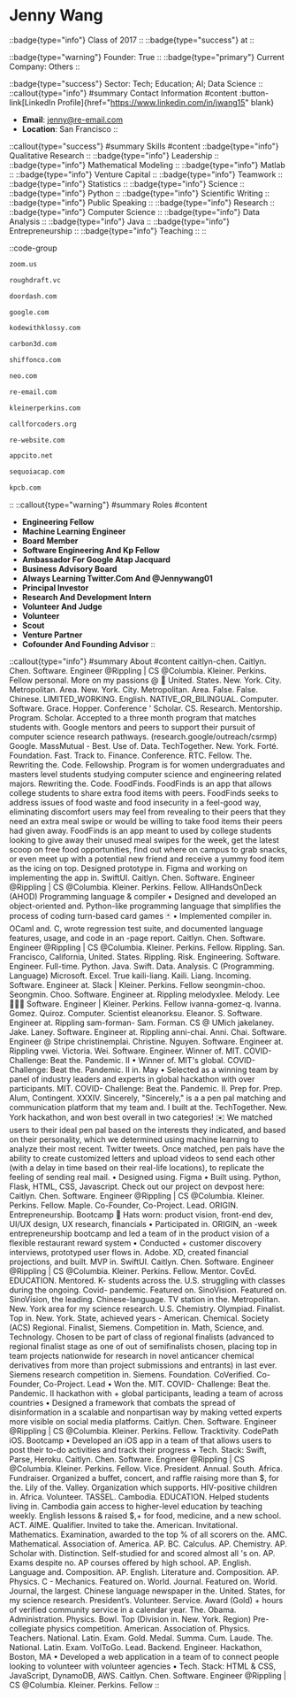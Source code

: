 # Jenny Wang
::badge{type="info"}
Class of 2017
::
::badge{type="success"}
 at 
::

::badge{type="warning"}
Founder: True
::
::badge{type="primary"}
Current Company: Others
::

::badge{type="success"}
Sector: Tech; Education; AI; Data Science
::
::callout{type="info"}
#summary
Contact Information
#content
:button-link[LinkedIn Profile]{href="https://www.linkedin.com/in/jwang15" blank}
- **Email**: jenny@re-email.com
- **Location**: San Francisco
::

::callout{type="success"}
#summary
Skills
#content
::badge{type="info"}
Qualitative Research
::
::badge{type="info"}
Leadership
::
::badge{type="info"}
Mathematical Modeling
::
::badge{type="info"}
Matlab
::
::badge{type="info"}
Venture Capital
::
::badge{type="info"}
Teamwork
::
::badge{type="info"}
Statistics
::
::badge{type="info"}
Science
::
::badge{type="info"}
Python
::
::badge{type="info"}
Scientific Writing
::
::badge{type="info"}
Public Speaking
::
::badge{type="info"}
Research
::
::badge{type="info"}
Computer Science
::
::badge{type="info"}
Data Analysis
::
::badge{type="info"}
Java
::
::badge{type="info"}
Entrepreneurship
::
::badge{type="info"}
Teaching
::
::

::code-group
```bash [Zoom Video Communications]
zoom.us
```
```bash [Rough Draft Ventures]
roughdraft.vc
```
```bash [DoorDash]
doordash.com
```
```bash [Google]
google.com
```
```bash [Kode with Klossy]
kodewithklossy.com
```
```bash [Carbon]
carbon3d.com
```
```bash [Shiffon Co.]
shiffonco.com
```
```bash [Neo]
neo.com
```
```bash [Re Email]
re-email.com
```
```bash [Kleiner Perkins]
kleinerperkins.com
```
```bash [Call for Coders]
callforcoders.org
```
```bash [re—inc]
re-website.com
```
```bash [Stealth Mode Startup Company]
appcito.net
```
```bash [Sequoia Capital India]
sequoiacap.com
```
```bash [Kleiner Perkins Caufield & Byers]
kpcb.com
```
::
::callout{type="warning"}
#summary
Roles
#content
- **Engineering Fellow**
- **Machine Learning Engineer**
- **Board Member**
- **Software Engineering And Kp Fellow**
- **Ambassador For Google Atap Jacquard**
- **Business Advisory Board**
- **Always Learning Twitter.Com And @Jennywang01**
- **Principal Investor**
- **Research And Development Intern**
- **Volunteer And Judge**
- **Volunteer**
- **Scout**
- **Venture Partner**
- **Cofounder And Founding Advisor**
::

::callout{type="info"}
#summary
About
#content
caitlyn-chen. Caitlyn. Chen. Software. Engineer @Rippling | CS @Columbia. Kleiner. Perkins. Fellow personal. More on my passions @ 🌱 United. States. New. York. City. Metropolitan. Area. New. York. City. Metropolitan. Area. False. False. Chinese. LIMITED_WORKING. English. NATIVE_OR_BILINGUAL. Computer. Software. Grace. Hopper. Conference ' Scholar. CS. Research. Mentorship. Program. Scholar. Accepted to a three month program that matches students with. Google mentors and peers to support their pursuit of computer science research pathways. (research.google/outreach/csrmp) Google. MassMutual - Best. Use of. Data. TechTogether. New. York. Forté. Foundation. Fast. Track to. Finance. Conference. RTC. Fellow. The. Rewriting the. Code. Fellowship. Program is for women undergraduates and masters level students studying computer science and engineering related majors. Rewriting the. Code. FoodFinds. FoodFinds is an app that allows college students to share extra food items with peers. FoodFinds seeks to address issues of food waste and food insecurity in a feel-good way, eliminating discomfort users may feel from revealing to their peers that they need an extra meal swipe or would be willing to take food items their peers had given away. FoodFinds is an app meant to used by college students looking to give away their unused meal swipes for the week, get the latest scoop on free food opportunities, find out where on campus to grab snacks, or even meet up with a potential new friend and receive a yummy food item as the icing on top. Designed prototype in. Figma and working on implementing the app in. SwiftUI. Caitlyn. Chen. Software. Engineer @Rippling | CS @Columbia. Kleiner. Perkins. Fellow. AllHandsOnDeck (AHOD) Programming language & compiler • Designed and developed an object-oriented and. Python-like programming language that simplifies the process of coding turn-based card games 🃏 • Implemented compiler in. OCaml and. C, wrote regression test suite, and documented language features, usage, and code in an -page report. Caitlyn. Chen. Software. Engineer @Rippling | CS @Columbia. Kleiner. Perkins. Fellow. Rippling. San. Francisco, California, United. States. Rippling. Risk. Engineering. Software. Engineer. Full-time. Python. Java. Swift. Data. Analysis. C (Programming. Language) Microsoft. Excel. True kaili-liang. Kaili. Liang. Incoming. Software. Engineer at. Slack | Kleiner. Perkins. Fellow seongmin-choo. Seongmin. Choo. Software. Engineer at. Rippling melodyxlee. Melody. Lee 👩🏻‍💻 Software. Engineer | Kleiner. Perkins. Fellow ivanna-gomez-q. Ivanna. Gomez. Quiroz. Computer. Scientist eleanorksu. Eleanor. S. Software. Engineer at. Rippling sam-forman- Sam. Forman. CS @ UMich jakelaney. Jake. Laney. Software. Engineer at. Rippling anni-chai. Anni. Chai. Software. Engineer @ Stripe christinemplai. Christine. Nguyen. Software. Engineer at. Rippling vwei. Victoria. Wei. Software. Engineer. Winner of. MIT. COVID- Challenge: Beat the. Pandemic. II • Winner of. MIT's global. COVID- Challenge: Beat the. Pandemic. II in. May • Selected as a winning team by panel of industry leaders and experts in global hackathon with over participants. MIT. COVID- Challenge: Beat the. Pandemic. II. Prep for. Prep. Alum, Contingent. XXXIV. Sincerely, "Sincerely," is a a pen pal matching and communication platform that my team and. I built at the. TechTogether. New. York hackathon, and won best overall in two categories! ✉️ We matched users to their ideal pen pal based on the interests they indicated, and based on their personality, which we determined using machine learning to analyze their most recent. Twitter tweets. Once matched, pen pals have the ability to create customized letters and upload videos to send each other (with a delay in time based on their real-life locations), to replicate the feeling of sending real mail. • Designed using. Figma • Built using. Python, Flask, HTML, CSS, Javascript. Check out our project on devpost here: Caitlyn. Chen. Software. Engineer @Rippling | CS @Columbia. Kleiner. Perkins. Fellow. Maple. Co-Founder, Co-Project. Lead. ORIGIN. Entrepreneurship. Bootcamp 🎩 Hats worn: product vision, front-end dev, UI/UX design, UX research, financials • Participated in. ORIGIN, an -week entrepreneurship bootcamp and led a team of in the product vision of a flexible restaurant reward system • Conducted + customer discovery interviews, prototyped user flows in. Adobe. XD, created financial projections, and built. MVP in. SwiftUI. Caitlyn. Chen. Software. Engineer @Rippling | CS @Columbia. Kleiner. Perkins. Fellow. Mentor. CovEd. EDUCATION. Mentored. K- students across the. U.S. struggling with classes during the ongoing. Covid- pandemic. Featured on. SinoVision. Featured on. SinoVision, the leading. Chinese-language. TV station in the. Metropolitan. New. York area for my science research. U.S. Chemistry. Olympiad. Finalist. Top in. New. York. State, achieved years - American. Chemical. Society (ACS) Regional. Finalist, Siemens. Competition in. Math, Science, and. Technology. Chosen to be part of class of regional finalists (advanced to regional finalist stage as one of out of semifinalists chosen, placing top in team projects nationwide for research in novel anticancer chemical derivatives from more than project submissions and entrants) in last ever. Siemens research competition in. Siemens. Foundation. CoVerified. Co-Founder, Co-Project. Lead • Won the. MIT. COVID- Challenge: Beat the. Pandemic. II hackathon with + global participants, leading a team of across countries • Designed a framework that combats the spread of disinformation in a scalable and nonpartisan way by making vetted experts more visible on social media platforms. Caitlyn. Chen. Software. Engineer @Rippling | CS @Columbia. Kleiner. Perkins. Fellow. Tracktivity. CodePath iOS. Bootcamp • Developed an iOS app in a team of that allows users to post their to-do activities and track their progress • Tech. Stack: Swift, Parse, Heroku. Caitlyn. Chen. Software. Engineer @Rippling | CS @Columbia. Kleiner. Perkins. Fellow. Vice. President. Annual. South. Africa. Fundraiser. Organized a buffet, concert, and raffle raising more than $, for the. Lily of the. Valley. Organization which supports. HIV-positive children in. Africa. Volunteer. TASSEL. Cambodia. EDUCATION. Helped students living in. Cambodia gain access to higher-level education by teaching weekly. English lessons & raised $,+ for food, medicine, and a new school. ACT. AIME. Qualifier. Invited to take the. American. Invitational. Mathematics. Examination, awarded to the top % of all scorers on the. AMC. Mathematical. Association of. America. AP. BC. Calculus. AP. Chemistry. AP. Scholar with. Distinction. Self-studied for and scored almost all 's on. AP. Exams despite no. AP courses offered by high school. AP. English. Language and. Composition. AP. English. Literature and. Composition. AP. Physics. C - Mechanics. Featured on. World. Journal. Featured on. World. Journal, the largest. Chinese language newspaper in the. United. States, for my science research. President’s. Volunteer. Service. Award (Gold) + hours of verified community service in a calendar year. The. Obama. Administration. Physics. Bowl. Top (Division in. New. York. Region) Pre-collegiate physics competition. American. Association of. Physics. Teachers. National. Latin. Exam. Gold. Medal. Summa. Cum. Laude. The. National. Latin. Exam. VolToGo. Lead. Backend. Engineer. Hackathon, Boston, MA • Developed a web application in a team of to connect people looking to volunteer with volunteer agencies • Tech. Stack: HTML & CSS, JavaScript, DynamoDB, AWS. Caitlyn. Chen. Software. Engineer @Rippling | CS @Columbia. Kleiner. Perkins. Fellow
::
